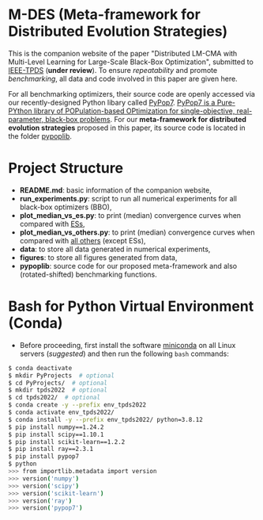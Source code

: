 # M-DES (Meta-framework for Distributed Evolution Strategies)

This is the companion website of the paper "Distributed LM-CMA with Multi-Level Learning for Large-Scale Black-Box Optimization", submitted to [IEEE-TPDS](https://ieeexplore.ieee.org/xpl/RecentIssue.jsp?punumber=4235) (**under review**). To ensure *repeatability* and promote *benchmarking*, all data and code involved in this paper are given here.

For all benchmarking optimizers, their source code are openly accessed via our recently-designed Python libary called [PyPop7](https://github.com/Evolutionary-Intelligence/pypop). [PyPop7 is a Pure-PYthon library of POPulation-based OPtimization for single-objective, real-parameter, black-box problems](https://pypop.readthedocs.io/). For our **meta-framework for distributed evolution strategies** proposed in this paper, its source code is located in the folder [pypoplib](https://github.com/Evolutionary-Intelligence/M-DES/tree/main/pypoplib).

# Project Structure

* **README.md**: basic information of the companion website,
* **run_experiments.py**: script to run all numerical experiments for all black-box optimizers (BBO),
* **plot_median_vs_es.py**: to print (median) convergence curves when compared with [ESs](https://pypop.readthedocs.io/en/latest/es/es.html),
* **plot_median_vs_others.py**: to print (median) convergence curves when compared with [all others](https://pypop.readthedocs.io/en/latest/index.html) (except ESs),
* **data**: to store all data generated in numerical experiments,
* **figures**: to store all figures generated from data,
* **pypoplib**: source code for our proposed meta-framework and also (rotated-shifted) benchmarking functions.

# Bash for Python Virtual Environment (Conda)

* Before proceeding, first install the software [miniconda](https://docs.conda.io/en/latest/miniconda.html) on all Linux servers (*suggested*) and then run the following `bash` commands:

```bash
$ conda deactivate
$ mkdir PyProjects  # optional
$ cd PyProjects/  # optional
$ mkdir tpds2022  # optional
$ cd tpds2022/  # optional
$ conda create -y --prefix env_tpds2022
$ conda activate env_tpds2022/
$ conda install -y --prefix env_tpds2022/ python=3.8.12
$ pip install numpy==1.24.2
$ pip install scipy==1.10.1
$ pip install scikit-learn==1.2.2
$ pip install ray==2.3.1
$ pip install pypop7
$ python
>>> from importlib.metadata import version
>>> version('numpy')
>>> version('scipy')
>>> version('scikit-learn')
>>> version('ray')
>>> version('pypop7')
```
